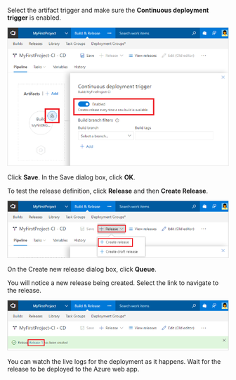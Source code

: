 Select the artifact trigger and make sure the **Continuous deployment trigger** is enabled. 

![build artifact trigger in release definition](_img/build-artifact-trigger-in-release-definition.png)

Click **Save**. In the Save dialog box, click **OK**. 

To test the release definition, click **Release** and then **Create Release**.

![create release](../../../../deploy-azure/_shared/_img/create-release.png)

On the Create new release dialog box, click **Queue**.

You will notice a new release being created. Select the link to navigate to the release.

![new release created message](../../../../deploy-azure/_shared/_img/new-release-created-message.png)

You can watch the live logs for the deployment as it happens. Wait for the release to be deployed to the Azure web app.